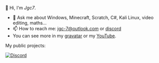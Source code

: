 👋 Hi, I'm *Jgc7*.
- 💬 Ask me about Windows, Minecraft, Scratch, C#, Kali Linux, video editing, maths...
- 📫 How to reach me: [jgc-7@outlook.com](mailto:jgc-7@outlook.com) or [discord](http://discord.com/users/889045882874495036)
- You can see more in my [gravatar](https://gravatar.com/jgc9884) or my [YouTube](https://www.youtube.com/channel/UCCfLGV3QvExntjvWGbPjOUQ?sub_confirmation=1).

My public projects:
<ul id="repo-list"></ul>
<script>
  const username = "jgc777";
  async function fetchRepos() {
    try {
      const response = await fetch(`https://api.github.com/users/${username}/repos`);
      if (!response.ok) {
        throw new Error("Error obtaining repos");
      }
      const repos = await response.json();
      const repoList = document.getElementById("repo-list");
      repos.forEach(repo => {
        const repoNameLower = repo.name.toLowerCase();
        const usernameLower = username.toLowerCase();
        if (repoNameLower === usernameLower || repoNameLower === `${usernameLower}.github.io`) {
          return;
        }
        const listItem = document.createElement("li");
        const link = document.createElement("a");
        const pagesUrl = `https://${username}.github.io/${repo.name}`;
        link.href = repo.has_pages ? pagesUrl : repo.html_url; // Priorizar GitHub Pages
        link.textContent = repo.name;
        listItem.appendChild(link);
        repoList.appendChild(listItem);
      });
    } catch (error) {
      console.error(error);
    }
  }
  fetchRepos();
</script>


[![Discord](https://discord-readme-badge.vercel.app/api?id=889045882874495036)](https://discord-readme-badge.vercel.app/api?id=889045882874495036)
